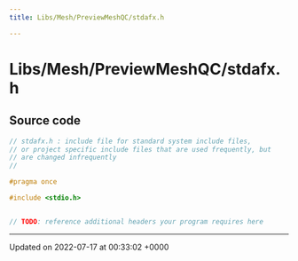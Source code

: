 ```yaml
---
title: Libs/Mesh/PreviewMeshQC/stdafx.h

---
```


# Libs/Mesh/PreviewMeshQC/stdafx.h






## Source code

```cpp
// stdafx.h : include file for standard system include files,
// or project specific include files that are used frequently, but
// are changed infrequently
//

#pragma once

#include <stdio.h>


// TODO: reference additional headers your program requires here
```


-------------------------------

Updated on 2022-07-17 at 00:33:02 +0000
